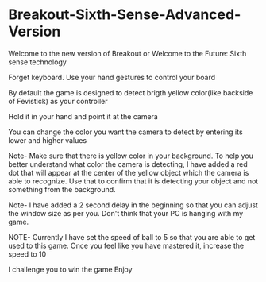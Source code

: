 # Breakout-Sixth-Sense-Advanced-Version

Welcome to the new version of Breakout or Welcome to the Future: Sixth sense technology

Forget keyboard. Use your hand gestures to control your board

By default the game is designed to detect brigth yellow color(like backside of Fevistick) as your controller

Hold it in your hand and point it at the camera

You can change the color you want the camera to detect by entering its lower and higher values

Note- Make sure that there is yellow color in your background. To help you better understand what color the camera is detecting, I have added a red dot that will appear at the center of the yellow object which the camera is able to recognize. Use that to confirm that it is detecting your object and not something from the background.

Note- I have added a 2 second delay in the beginning so that you can adjust the window size as per you. Don't think that your PC is hanging with my game.

NOTE- Currently I have set the speed of ball to 5 so that you are able to get used to this game. Once you feel like you have mastered it, increase the speed to 10

I challenge you to win the game
Enjoy
